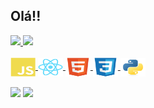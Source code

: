 ## Olá!! 
 <div>
  <a href="https://github.com/AmandaCrispim"> 
  <img  src="https://github-readme-stats.vercel.app/api?username=AmandaCrispim&show_icons=true&theme=radical" />
  <img src="https://github-readme-stats.vercel.app/api/top-langs/?username=AmandaCrispim&theme=radical" src="https://github.com/AmandaCrispim/github-readme-stats"/>
  
 <div><br>
    <img align="center" alt="Amanda-Js" height="30" width="40" src="https://raw.githubusercontent.com/devicons/devicon/master/icons/javascript/javascript-plain.svg">
    <img align="center" alt="Amanda-React" height="30" width="40" src="https://raw.githubusercontent.com/devicons/devicon/master/icons/react/react-original.svg">
    <img align="center" alt="Amanda-HTML" height="30" width="40" src="https://raw.githubusercontent.com/devicons/devicon/master/icons/html5/html5-original.svg">
    <img align="center" alt="Amanda-CSS" height="30" width="40" src="https://raw.githubusercontent.com/devicons/devicon/master/icons/css3/css3-original.svg">
    <img align="center" alt="Amanda-Python" height="30" width="40" src="https://raw.githubusercontent.com/devicons/devicon/master/icons/python/python-original.svg">
 </div>
 <br>
  <div> 
    <a href = "mailto:amanda.almeidacrispim@gmail.com"><img src="https://img.shields.io/badge/-Gmail-%23333?style=for-the-badge&logo=gmail&logoColor=white" target="_blank"></a>
    <a href="https://www.linkedin.com/in/amanda-crispim/" target="_blank"><img src="https://img.shields.io/badge/-LinkedIn-%230077B5?style=for-the-badge&logo=linkedin&logoColor=white" target="_blank"></a> 
  </div>

